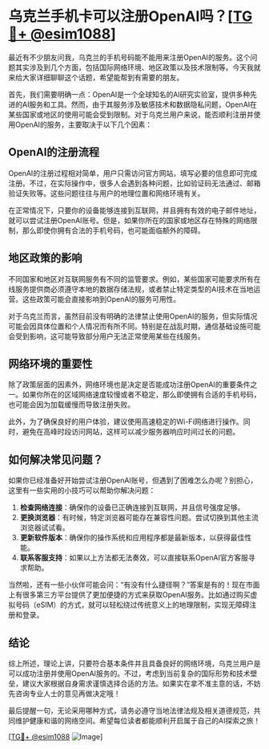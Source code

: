 # 乌克兰手机卡可以注册OpenAI吗？[[TG💪+ @esim1088](https://t.me/s/esim1088)]

最近有不少朋友问我，乌克兰的手机号码能不能用来注册OpenAI的服务。这个问题其实涉及到几个方面，包括国际网络环境、地区政策以及技术限制等。今天我就来给大家详细聊聊这个话题，希望能帮到有需要的朋友。

首先，我们需要明确一点：OpenAI是一个全球知名的AI研究实验室，提供多种先进的AI服务和工具。然而，由于其服务涉及敏感技术和数据隐私问题，OpenAI在某些国家或地区的使用可能会受到限制。对于乌克兰用户来说，能否顺利注册并使用OpenAI的服务，主要取决于以下几个因素：

## OpenAI的注册流程

OpenAI的注册过程相对简单，用户只需访问官方网站，填写必要的信息即可完成注册。不过，在实际操作中，很多人会遇到各种问题，比如验证码无法通过、邮箱验证失败等。这些问题往往与用户的地理位置和网络环境有关。

在正常情况下，只要你的设备能够连接到互联网，并且拥有有效的电子邮件地址，就可以尝试注册OpenAI账号。但是，如果你所在的国家或地区存在特殊的网络限制，那么即使你拥有合法的手机号码，也可能面临额外的障碍。

## 地区政策的影响

不同国家和地区对互联网服务有不同的监管要求。例如，某些国家可能要求所有在线服务提供商必须遵守本地的数据存储法规，或者禁止特定类型的AI技术在当地运营。这些政策可能会直接影响到OpenAI的服务可用性。

对于乌克兰而言，虽然目前没有明确的法律禁止使用OpenAI的服务，但实际情况可能会因具体位置和个人情况而有所不同。特别是在战乱时期，通信基础设施可能会受到影响，这可能导致部分用户无法正常使用某些在线服务。

## 网络环境的重要性

除了政策层面的因素外，网络环境也是决定是否能成功注册OpenAI的重要条件之一。如果你所在的区域网络速度较慢或者不稳定，那么即使拥有合适的手机号码，也可能会因为加载缓慢而导致注册失败。

此外，为了确保良好的用户体验，建议使用高速稳定的Wi-Fi网络进行操作。同时，避免在高峰时段访问网站，这样可以减少服务器响应时间过长的问题。

## 如何解决常见问题？

如果你已经准备好开始尝试注册OpenAI账号，但遇到了困难怎么办呢？别担心，这里有一些实用的小技巧可以帮助你解决问题：

1. **检查网络连接**：确保你的设备已正确连接到互联网，并且信号强度足够。
2. **更换浏览器**：有时候，特定浏览器可能存在兼容性问题。尝试切换到其他主流浏览器试试看。
3. **更新软件版本**：确保你的操作系统和应用程序都是最新版本，以获得最佳性能。
4. **联系客服支持**：如果以上方法都无法奏效，可以直接联系OpenAI官方客服寻求帮助。

当然啦，还有一些小伙伴可能会问：“有没有什么捷径啊？”答案是有的！现在市面上有很多第三方平台提供了更加便捷的方式来获取OpenAI服务。比如通过购买虚拟号码（eSIM）的方式，就可以轻松绕过传统意义上的地理限制，实现无障碍注册和登录。

## 结论

综上所述，理论上讲，只要符合基本条件并且具备良好的网络环境，乌克兰用户是可以成功注册并使用OpenAI服务的。不过，考虑到当前复杂的国际形势和技术壁垒，建议大家根据自身需求谨慎选择合适的方法。如果实在拿不准主意的话，不妨先咨询专业人士的意见再做决定哦！

最后提醒一句，无论采用哪种方式，请务必遵守当地法律法规及相关道德规范，共同维护健康和谐的网络空间。希望每位读者都能顺利开启属于自己的AI探索之旅！

[[TG💪+ @esim1088](https://t.me/s/esim1088) ![Image](https://i.postimg.cc/4NQfJmqS/Snipaste-2025-05-13-00-14-12.png)]